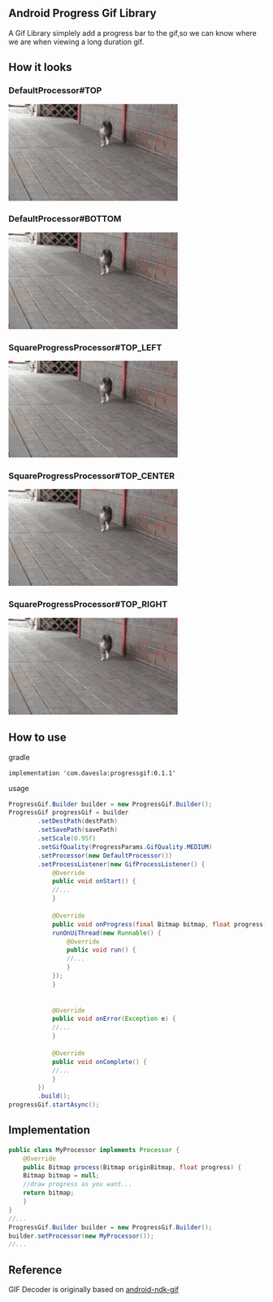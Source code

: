 ## Android Progress Gif Library
A Gif Library simplely add a progress bar to the gif,so we can know where we are when viewing a long duration gif.

## How it looks
### DefaultProcessor#TOP
![DefaultProcessor_TOP](art/top.gif "DefaultProcessor_TOP")

### DefaultProcessor#BOTTOM
![DefaultProcessor_TOP](art/bottom.gif "DefaultProcessor_TOP")

### SquareProgressProcessor#TOP_LEFT
![DefaultProcessor_TOP](art/top_left.gif "DefaultProcessor_TOP")

### SquareProgressProcessor#TOP_CENTER
![DefaultProcessor_TOP](art/top_center.gif "DefaultProcessor_TOP")

### SquareProgressProcessor#TOP_RIGHT
![DefaultProcessor_TOP](art/top_right.gif "DefaultProcessor_TOP")

## How to use
gradle

```
implementation 'com.davesla:progressgif:0.1.1'

```

usage

```java
ProgressGif.Builder builder = new ProgressGif.Builder();
ProgressGif progressGif = builder
		.setDestPath(destPath)
		.setSavePath(savePath)
		.setScale(0.95f)
		.setGifQuality(ProgressParams.GifQuality.MEDIUM)
		.setProcessor(new DefaultProcessor())
		.setProcessListener(new GifProcessListener() {
		    @Override
		    public void onStart() {
			//...
		    }

		    @Override
		    public void onProgress(final Bitmap bitmap, float progress) {
			runOnUiThread(new Runnable() {
			    @Override
			    public void run() {
				//...
			    }
			});
		    }


		    @Override
		    public void onError(Exception e) {
			//...
		    }

		    @Override
		    public void onComplete() {
			//...
		    }
		})
		.build();
progressGif.startAsync();
```

## Implementation
```java
public class MyProcessor implements Processor {
    @Override
    public Bitmap process(Bitmap originBitmap, float progress) {
	Bitmap bitmap = null;
	//draw progress as you want...
	return bitmap;
    }
}
//...
ProgressGif.Builder builder = new ProgressGif.Builder();
builder.setProcessor(new MyProcessor());
//...
```
## Reference
GIF Decoder is originally based on [android-ndk-gif](https://github.com/waynejo/android-ndk-gif)
